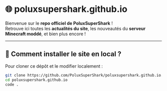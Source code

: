 # 🌐 poluxsupershark.github.io

Bienvenue sur le **repo officiel de PoluxSuperShark** !  
Retrouve ici toutes les **actualités du site**, les nouveautés du **serveur Minecraft moddé**, et bien plus encore !

---

## 🔧 Comment installer le site en local ?

Pour cloner ce dépôt et le modifier localement :

```bash
git clone https://github.com/PoluxSuperShark/poluxsupershark.github.io.git
cd poluxsupershark.github.io
code .
